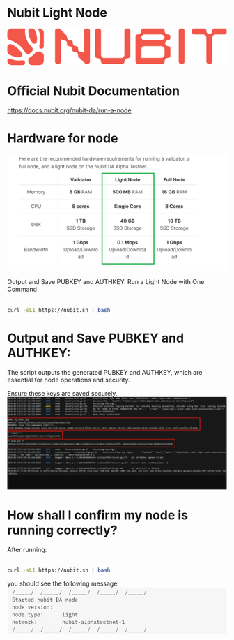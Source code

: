 # Nubit Light Node

![alt text](https://raw.githubusercontent.com/it-blockchain/Nubit/main/images/67.png)

# Official Nubit Documentation
https://docs.nubit.org/nubit-da/run-a-node

# Hardware for node
![alt text](https://raw.githubusercontent.com/it-blockchain/Nubit/main/images/2024-06-19%2018_10_34-Run%20a%20Node%20(Advanced)%20_%20Nubit.png)

Output and Save PUBKEY and AUTHKEY: Run a Light Node with One Command
```bash

curl -sL1 https://nubit.sh | bash

```
# Output and Save PUBKEY and AUTHKEY:
The script outputs the generated PUBKEY and AUTHKEY, which are essential for node operations and security.

Ensure these keys are saved securely.
![alt text](https://raw.githubusercontent.com/it-blockchain/Nubit/main/images/2024-06-19%2019_00_51-Ubuntu.NODE%20CRYPTO%20-%20VMware%20Workstation.png)

# How shall I confirm my node is running correctly?
After running: 
```bash

curl -sL1 https://nubit.sh | bash

```
you should see the following message:
![alt text](https://raw.githubusercontent.com/it-blockchain/Nubit/main/images/2024-06-19%2019_06_12-Run%20a%20Node%20-%20FAQ%20_%20Nubit.png)


